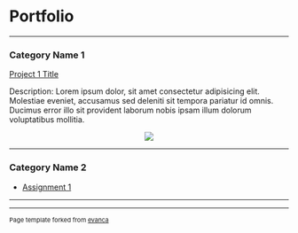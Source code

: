 # Portfolio

---

### Category Name 1 

[Project 1 Title](/sample_page)

Description: Lorem ipsum dolor, sit amet consectetur adipisicing elit. Molestiae eveniet, accusamus sed deleniti sit tempora pariatur id omnis. Ducimus error illo sit provident laborum nobis ipsam illum dolorum voluptatibus mollitia.

<center><img src="/images/dummy_thumbnail.jpg"></center>

---

### Category Name 2

- [Assignment 1](https://github.com/ridatMaulana/Portfolio/tree/main)

---




---
<p style="font-size:11px">Page template forked from <a href="https://github.com/evanca/quick-portfolio">evanca</a></p>
<!-- Remove above link if you don't want to attibute -->
